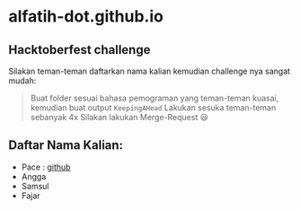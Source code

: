# alfatih-dot.github.io

## Hacktoberfest challenge

Silakan teman-teman daftarkan nama kalian kemudian challenge nya sangat mudah:

> Buat folder sesuai bahasa pemograman yang teman-teman kuasai, kemudian buat output `KeepingAHead`
> Lakukan sesuka teman-teman sebanyak 4x
> Silakan lakukan Merge-Request 😃

## Daftar Nama Kalian:

- Pace : [github](http://github.com/ahmadrio)
- Angga
- Samsul
- Fajar
